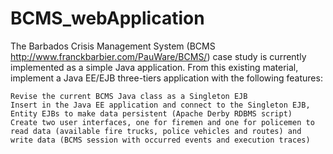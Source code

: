 # BCMS_webApplication

The Barbados Crisis Management System (BCMS http://www.franckbarbier.com/PauWare/BCMS/) case study is currently implemented as a simple Java application. From this existing material, implement a Java EE/EJB three-tiers application with the following features:

    Revise the current BCMS Java class as a Singleton EJB
    Insert in the Java EE application and connect to the Singleton EJB, Entity EJBs to make data persistent (Apache Derby RDBMS script)
    Create two user interfaces, one for firemen and one for policemen to read data (available fire trucks, police vehicles and routes) and write data (BCMS session with occurred events and execution traces)

